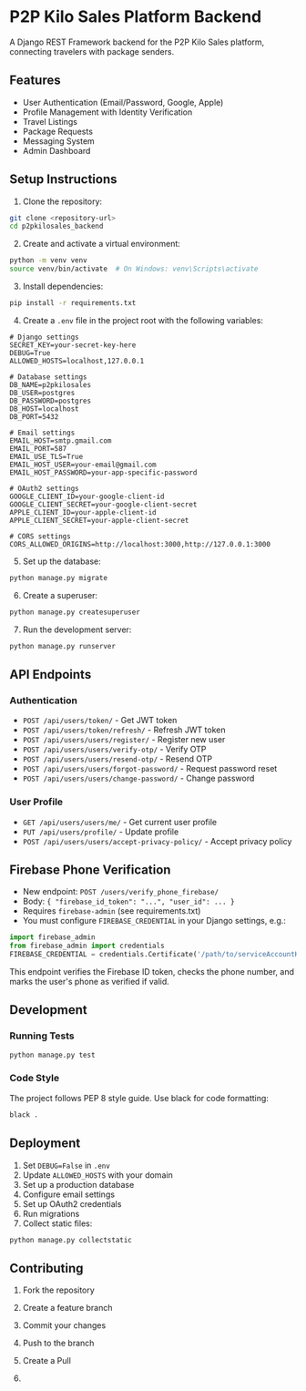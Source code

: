 # P2P Kilo Sales Platform Backend


A Django REST Framework backend for the P2P Kilo Sales platform, connecting travelers with package senders.

## Features

- User Authentication (Email/Password, Google, Apple)
- Profile Management with Identity Verification
- Travel Listings
- Package Requests
- Messaging System
- Admin Dashboard

## Setup Instructions

1. Clone the repository:
```bash
git clone <repository-url>
cd p2pkilosales_backend
```

2. Create and activate a virtual environment:
```bash
python -m venv venv
source venv/bin/activate  # On Windows: venv\Scripts\activate
```

3. Install dependencies:
```bash
pip install -r requirements.txt
```

4. Create a `.env` file in the project root with the following variables:
```env
# Django settings
SECRET_KEY=your-secret-key-here
DEBUG=True
ALLOWED_HOSTS=localhost,127.0.0.1

# Database settings
DB_NAME=p2pkilosales
DB_USER=postgres
DB_PASSWORD=postgres
DB_HOST=localhost
DB_PORT=5432

# Email settings
EMAIL_HOST=smtp.gmail.com
EMAIL_PORT=587
EMAIL_USE_TLS=True
EMAIL_HOST_USER=your-email@gmail.com
EMAIL_HOST_PASSWORD=your-app-specific-password

# OAuth2 settings
GOOGLE_CLIENT_ID=your-google-client-id
GOOGLE_CLIENT_SECRET=your-google-client-secret
APPLE_CLIENT_ID=your-apple-client-id
APPLE_CLIENT_SECRET=your-apple-client-secret

# CORS settings
CORS_ALLOWED_ORIGINS=http://localhost:3000,http://127.0.0.1:3000
```

5. Set up the database:
```bash
python manage.py migrate
```

6. Create a superuser:
```bash
python manage.py createsuperuser
```

7. Run the development server:
```bash
python manage.py runserver
```

## API Endpoints

### Authentication
- `POST /api/users/token/` - Get JWT token
- `POST /api/users/token/refresh/` - Refresh JWT token
- `POST /api/users/users/register/` - Register new user
- `POST /api/users/users/verify-otp/` - Verify OTP
- `POST /api/users/users/resend-otp/` - Resend OTP
- `POST /api/users/users/forgot-password/` - Request password reset
- `POST /api/users/users/change-password/` - Change password

### User Profile
- `GET /api/users/users/me/` - Get current user profile
- `PUT /api/users/profile/` - Update profile
- `POST /api/users/users/accept-privacy-policy/` - Accept privacy policy

## Firebase Phone Verification

- New endpoint: `POST /users/verify_phone_firebase/`
- Body: `{ "firebase_id_token": "...", "user_id": ... }`
- Requires `firebase-admin` (see requirements.txt)
- You must configure `FIREBASE_CREDENTIAL` in your Django settings, e.g.:

```python
import firebase_admin
from firebase_admin import credentials
FIREBASE_CREDENTIAL = credentials.Certificate('/path/to/serviceAccountKey.json')
```

This endpoint verifies the Firebase ID token, checks the phone number, and marks the user's phone as verified if valid.

## Development

### Running Tests
```bash
python manage.py test
```

### Code Style
The project follows PEP 8 style guide. Use black for code formatting:
```bash
black .
```

## Deployment

1. Set `DEBUG=False` in `.env`
2. Update `ALLOWED_HOSTS` with your domain
3. Set up a production database
4. Configure email settings
5. Set up OAuth2 credentials
6. Run migrations
7. Collect static files:
```bash
python manage.py collectstatic
```

## Contributing

1. Fork the repository
2. Create a feature branch
3. Commit your changes
4. Push to the branch
5. Create a Pull 

6. 
